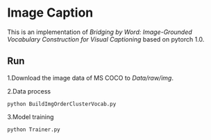 # Image Caption

This is an implementation of *Bridging by Word: Image-Grounded Vocabulary Construction for Visual Captioning* based on pytorch 1.0.

## Run
1.Download the image data of MS COCO to *Data/raw/img*.

2.Data process
```python3
python BuildImgOrderClusterVocab.py
```

3.Model training
```python3
python Trainer.py 
```
